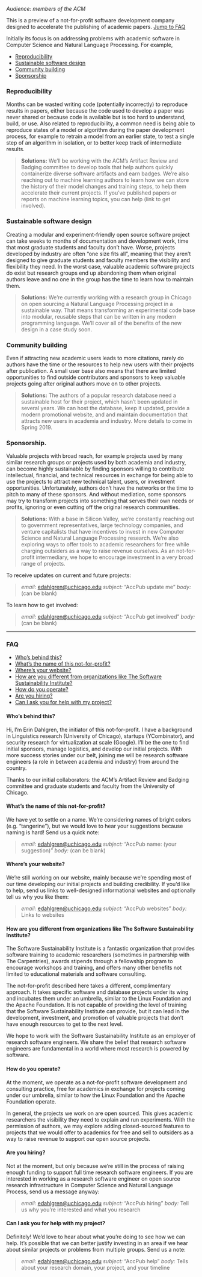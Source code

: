 *Audience: members of the ACM*

This is a preview of a not-for-profit software development company designed to accelerate the publishing of academic papers. [Jump to FAQ](#faq)

Initially its focus is on addressing problems with academic software in Computer Science and Natural Language Processing. For example,

+ [Reproducibility](#reproducibility)
+ [Sustainable software design](#sustainable-software-design)
+ [Community building](#community-building)
+ [Sponsorship](#sponsorship)

### Reproducibility

Months can be wasted writing code (potentially incorrectly) to reproduce results in papers, either because the code used to develop a paper was never shared or because code is available but is too hard to understand, build, or use. Also related to reproducibility, a common need is being able to reproduce states of a model or algorithm during the paper development process, for example to retrain a model from an earlier state, to test a single step of an algorithm in isolation, or to better keep track of intermediate results.

> **Solutions:** We’ll be working with the ACM’s Artifact Review and Badging committee to develop tools that help authors quickly containerize diverse software artifacts and earn badges. We’re also reaching out to machine learning authors to learn how we can store the history of their model changes and training steps, to help them accelerate their current projects. If you’ve published papers or reports on machine learning topics, you can help (link to get involved).

### Sustainable software design

Creating a modular and experiment-friendly open source software project can take weeks to months of documentation and development work, time that most graduate students and faculty don’t have. Worse, projects developed by industry are often “one size fits all”, meaning that they aren’t designed to give graduate students and faculty members the visibility and flexibility they need. In the worst case, valuable academic software projects do exist but research groups end up abandoning them when original authors leave and no one in the group has the time to learn how to maintain them.

> **Solutions:** We’re currently working with a research group in Chicago on open sourcing a Natural Language Processing project in a sustainable way. That means transforming an experimental code base into modular, reusable steps that can be written in any modern programming language. We’ll cover all of the benefits of the new design in a case study soon.

### Community building

Even if attracting new academic users leads to more citations, rarely do authors have the time or the resources to help new users with their projects after publication. A small user base also means that there are limited opportunities to find outside contributors and sponsors to keep valuable projects going after original authors move on to other projects.

> **Solutions:** The authors of a popular research database need a sustainable host for their project, which hasn’t been updated in several years. We can host the database, keep it updated, provide a modern promotional website, and and maintain documentation that attracts new users in academia and industry. More details to come in Spring 2019.

### Sponsorship.

Valuable projects with broad reach, for example projects used by many similar research groups or projects used by both academia and industry, can become highly sustainable by finding sponsors willing to contribute intellectual, financial, and technical resources in exchange for being able to use the projects to attract new technical talent, users, or investment opportunities. Unfortunately, authors don’t have the networks or the time to pitch to many of these sponsors. And without mediation, some sponsors may try to transform projects into something that serves their own needs or profits, ignoring or even cutting off the original research communities.

> **Solutions:** With a base in Silicon Valley, we’re constantly reaching out to government representatives, large technology companies, and venture capitalists that have incentives to invest in new Computer Science and Natural Language Processing research. We’re also exploring ways to offer tools to academic researchers for free while charging outsiders as a way to raise revenue ourselves. As an not-for-profit intermediary, we hope to encourage investment in a very broad range of projects.

To receive updates on current and future projects:

> *email:* edahlgren@uchicago.edu
> *subject:* “AccPub update me”
> *body:* (can be blank)

To learn how to get involved:

> *email:* edahlgren@uchicago.edu
> *subject:* “AccPub get involved”
> *body:* (can be blank)

------

### FAQ

+ [Who’s behind this?](#whos-behind-this)
+ [What’s the name of this not-for-profit?](whats-the-name-of-this-not-for-profit)
+ [Where’s your website?](wheres-your-website)
+ [How are you different from organizations like The Software Sustainability Institute?](how-are-you-different-from-organizations-like-the-software-sustainability-institute)
+ [How do you operate?](how-do-you-operate)
+ [Are you hiring?](are-you-hiring)
+ [Can I ask you for help with my project?](can-i-ask-you-for-help-with-my-project)

#### Who’s behind this?

Hi, I’m Erin Dahlgren, the initiator of this not-for-profit. I have a background in Linguistics research (University of Chicago), startups (YCombinator), and security research for virtualization at scale (Google). I’ll be the one to find initial sponsors, manage logistics, and develop our initial projects. With more success stories under our belt, joining me will be research software engineers (a role in between academia and industry) from around the country.

Thanks to our initial collaborators: the ACM’s Artifact Review and Badging committee and graduate students and faculty from the University of Chicago.

#### What’s the name of this not-for-profit?

We have yet to settle on a name. We’re considering names of bright colors (e.g. “tangerine”), but we would love to hear your suggestions because naming is hard! Send us a quick note:

> *email:* edahlgren@uchicago.edu
> *subject:* “AccPub name: (your suggestion)”
> *body:* (can be blank)

#### Where’s your website?

We’re still working on our website, mainly because we’re spending most of our time developing our initial projects and building credibility. If you’d like to help, send us links to well-designed informational websites and optionally tell us why you like them:

> *email:* edahlgren@uchicago.edu
> *subject:* “AccPub websites”
> *body:* Links to websites

#### How are you different from organizations like The Software Sustainability Institute?

The Software Sustainability Institute is a fantastic organization that provides software training to academic researchers (sometimes in partnership with The Carpentries), awards stipends through a fellowship program to encourage workshops and training, and offers many other benefits not limited to educational materials and software consulting.

The not-for-profit described here takes a different, complimentary approach. It takes specific software and database projects under its wing and incubates them under an umbrella, similar to the Linux Foundation and the Apache Foundation. It is not capable of providing the level of training that the Software Sustainability Institute can provide, but it can lead in the development, investment, and promotion of valuable projects that don’t have enough resources to get to the next level.

We hope to work with the Software Sustainability Institute as an employer of research software engineers. We share the belief that research software engineers are fundamental in a world where most research is powered by software.

#### How do you operate?

At the moment, we operate as a not-for-profit software development and consulting practice, free for academics in exchange for projects coming under our umbrella, similar to how the Linux Foundation and the Apache Foundation operate.

In general, the projects we work on are open sourced. This gives academic researchers the visibility they need to explain and run experiments. With the permission of authors, we may explore adding closed-sourced features to projects that we would offer to academics for free and sell to outsiders as a way to raise revenue to support our open source projects.

#### Are you hiring?

Not at the moment, but only because we’re still in the process of raising enough funding to support full time research software engineers. If you are interested in working as a research software engineer on open source research infrastructure in Computer Science and Natural Language Process, send us a message anyway:

> *email:* edahlgren@uchicago.edu
> *subject:* “AccPub hiring”
> *body:* Tell us why you’re interested and what you research

#### Can I ask you for help with my project?

Definitely! We’d love to hear about what you’re doing to see how we can help. It’s possible that we can better justify investing in an area if we hear about similar projects or problems from multiple groups. Send us a note:

> *email:* edahlgren@uchicago.edu
> *subject:* “AccPub help”
> *body:* Tells about your research domain, your project, and your timeline
